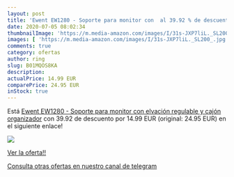 ```yaml
---
layout: post
title: 'Ewent EW1280 - Soporte para monitor con  al 39.92 % de descuento'
date: 2020-07-05 08:02:34
thumbnailImage: 'https://m.media-amazon.com/images/I/31s-JXP7liL._SL200_.jpg'
images: [ 'https://m.media-amazon.com/images/I/31s-JXP7liL._SL200_.jpg' ]
comments: true
category: ofertas
author: ring
slug: B01MQOS8KA
description:
actualPrice: 14.99 EUR
comparePrice: 24.95 EUR
inStock: true
---
```


Está [Ewent EW1280 - Soporte para monitor con elvación regulable y cajón organizador](https://www.amazon.com/dp/B01MQOS8KA/?tag=redken08-20) con 39.92 de descuento por 14.99 EUR (original: 24.95 EUR) en el siguiente enlace!

[![](https://m.media-amazon.com/images/I/31s-JXP7liL._SL200_.jpg)](https://www.amazon.com/dp/B01MQOS8KA/?tag=redken08-20)

[Ver la oferta!!](https://www.amazon.com/dp/B01MQOS8KA/?tag=redken08-20)

[Consulta otras ofertas en nuestro canal de telegram](https://t.me/s/ofertas25)

